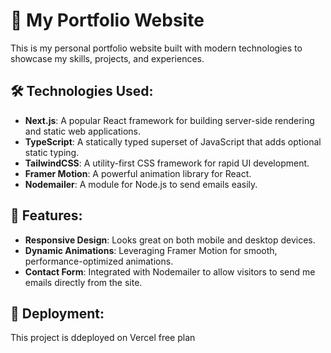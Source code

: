 # 🚀 My Portfolio Website
This is my personal portfolio website built with modern technologies to showcase my skills, projects, and experiences.

## 🛠️ Technologies Used:
- **Next.js**: A popular React framework for building server-side rendering and static web applications.
- **TypeScript**: A statically typed superset of JavaScript that adds optional static typing.
- **TailwindCSS**: A utility-first CSS framework for rapid UI development.
- **Framer Motion**: A powerful animation library for React.
- **Nodemailer**: A module for Node.js to send emails easily.

## 🚀 Features:
- **Responsive Design**: Looks great on both mobile and desktop devices.
- **Dynamic Animations**: Leveraging Framer Motion for smooth, performance-optimized animations.
- **Contact Form**: Integrated with Nodemailer to allow visitors to send me emails directly from the site.

## 🚀 Deployment:
This project is ddeployed on Vercel free plan
